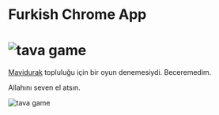 # Furkish Chrome App

![tava game](http://imgim.com/3069incil2983932.png)
===
[Mavidurak](http://mavidurak.github.io/) topluluğu için bir oyun denemesiydi. Beceremedim.

Allahını seven el atsın.

![tava game](http://www.imgim.com/6182incix4941418.png)
